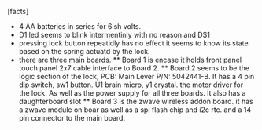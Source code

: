 [facts]
* 4 AA batteries in series for 6ish volts.
* D1 led seems to blink intermentinly with no reason and DS1
* pressing lock button repeatidly has no effect it seems to know its state. based on the spring actuatd by the lock.
* there are three main boards.
** Board 1 is encase it holds front panel touch panel 2x7 cable interface to Board 2.
** Board 2 seems to be the logic section of the lock, PCB: Main Lever P/N: 5042441-B.  It has a 4 pin dip switch, sw1 button.  U1 brain micro, y1 crystal.  the motor driver for the lock.  As well as the power supply for all three boards.  It also has a daughterboard slot
** Board 3 is the zwave wireless addon board.  it has a zwave module on boar as well as a spi flash chip and i2c rtc.  and a 14 pin connector to the main board.

